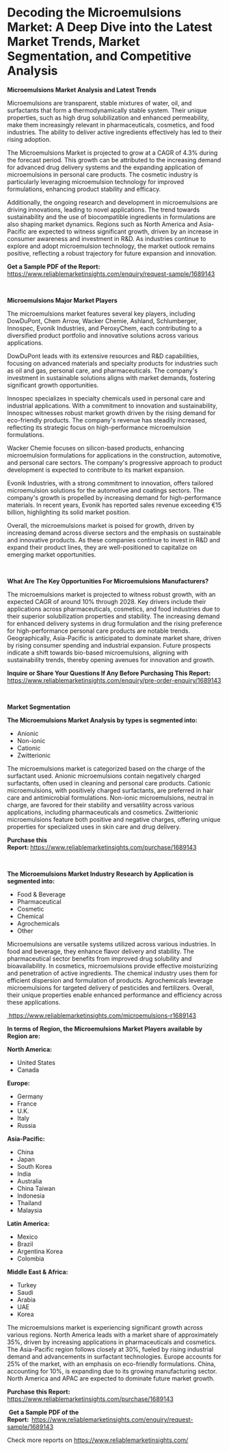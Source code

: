 <p><h1>Decoding the Microemulsions Market: A Deep Dive into the Latest Market Trends, Market Segmentation, and Competitive Analysis</h1></p><p><strong>Microemulsions Market Analysis and Latest Trends</strong></p>
<p><p>Microemulsions are transparent, stable mixtures of water, oil, and surfactants that form a thermodynamically stable system. Their unique properties, such as high drug solubilization and enhanced permeability, make them increasingly relevant in pharmaceuticals, cosmetics, and food industries. The ability to deliver active ingredients effectively has led to their rising adoption.</p><p>The Microemulsions Market is projected to grow at a CAGR of 4.3% during the forecast period. This growth can be attributed to the increasing demand for advanced drug delivery systems and the expanding application of microemulsions in personal care products. The cosmetic industry is particularly leveraging microemulsion technology for improved formulations, enhancing product stability and efficacy.</p><p>Additionally, the ongoing research and development in microemulsions are driving innovations, leading to novel applications. The trend towards sustainability and the use of biocompatible ingredients in formulations are also shaping market dynamics. Regions such as North America and Asia-Pacific are expected to witness significant growth, driven by an increase in consumer awareness and investment in R&D. As industries continue to explore and adopt microemulsion technology, the market outlook remains positive, reflecting a robust trajectory for future expansion and innovation.</p></p>
<p><strong>Get a Sample PDF of the Report:&nbsp;</strong> <a href="https://www.reliablemarketinsights.com/enquiry/request-sample/1689143?utm_campaign=3044&utm_medium=2&utm_source=Github&utm_content=ia&utm_term=02042025&utm_id=microemulsions">https://www.reliablemarketinsights.com/enquiry/request-sample/1689143</a></p>
<p>&nbsp;</p>
<p><strong>Microemulsions Major Market Players</strong></p>
<p><p>The microemulsions market features several key players, including DowDuPont, Chem Arrow, Wacker Chemie, Ashland, Schlumberger, Innospec, Evonik Industries, and PeroxyChem, each contributing to a diversified product portfolio and innovative solutions across various applications.</p><p>DowDuPont leads with its extensive resources and R&D capabilities, focusing on advanced materials and specialty products for industries such as oil and gas, personal care, and pharmaceuticals. The company's investment in sustainable solutions aligns with market demands, fostering significant growth opportunities.</p><p>Innospec specializes in specialty chemicals used in personal care and industrial applications. With a commitment to innovation and sustainability, Innospec witnesses robust market growth driven by the rising demand for eco-friendly products. The company's revenue has steadily increased, reflecting its strategic focus on high-performance microemulsion formulations.</p><p>Wacker Chemie focuses on silicon-based products, enhancing microemulsion formulations for applications in the construction, automotive, and personal care sectors. The company's progressive approach to product development is expected to contribute to its market expansion. </p><p>Evonik Industries, with a strong commitment to innovation, offers tailored microemulsion solutions for the automotive and coatings sectors. The company's growth is propelled by increasing demand for high-performance materials. In recent years, Evonik has reported sales revenue exceeding €15 billion, highlighting its solid market position.</p><p>Overall, the microemulsions market is poised for growth, driven by increasing demand across diverse sectors and the emphasis on sustainable and innovative products. As these companies continue to invest in R&D and expand their product lines, they are well-positioned to capitalize on emerging market opportunities.</p></p>
<p>&nbsp;</p>
<p><strong>What Are The Key Opportunities For Microemulsions Manufacturers?</strong></p>
<p><p>The microemulsions market is projected to witness robust growth, with an expected CAGR of around 10% through 2028. Key drivers include their applications across pharmaceuticals, cosmetics, and food industries due to their superior solubilization properties and stability. The increasing demand for enhanced delivery systems in drug formulation and the rising preference for high-performance personal care products are notable trends. Geographically, Asia-Pacific is anticipated to dominate market share, driven by rising consumer spending and industrial expansion. Future prospects indicate a shift towards bio-based microemulsions, aligning with sustainability trends, thereby opening avenues for innovation and growth.</p></p>
<p><strong>Inquire or Share Your Questions If Any Before Purchasing This Report:</strong> <a href="https://www.reliablemarketinsights.com/enquiry/pre-order-enquiry/1689143?utm_campaign=3044&utm_medium=2&utm_source=Github&utm_content=ia&utm_term=02042025&utm_id=microemulsions">https://www.reliablemarketinsights.com/enquiry/pre-order-enquiry/1689143</a></p>
<p>&nbsp;</p>
<p><strong>Market Segmentation</strong></p>
<p><strong>The Microemulsions Market Analysis by types is segmented into:</strong></p>
<p><ul><li>Anionic</li><li>Non-ionic</li><li>Cationic</li><li>Zwitterionic</li></ul></p>
<p><p>The microemulsions market is categorized based on the charge of the surfactant used. Anionic microemulsions contain negatively charged surfactants, often used in cleaning and personal care products. Cationic microemulsions, with positively charged surfactants, are preferred in hair care and antimicrobial formulations. Non-ionic microemulsions, neutral in charge, are favored for their stability and versatility across various applications, including pharmaceuticals and cosmetics. Zwitterionic microemulsions feature both positive and negative charges, offering unique properties for specialized uses in skin care and drug delivery.</p></p>
<p><strong>Purchase this Report:&nbsp;</strong><a href="https://www.reliablemarketinsights.com/purchase/1689143?utm_campaign=3044&utm_medium=2&utm_source=Github&utm_content=ia&utm_term=02042025&utm_id=microemulsions">https://www.reliablemarketinsights.com/purchase/1689143</a></p>
<p>&nbsp;</p>
<p><strong>The Microemulsions Market Industry Research by Application is segmented into:</strong></p>
<p><ul><li>Food & Beverage</li><li>Pharmaceutical</li><li>Cosmetic</li><li>Chemical</li><li>Agrochemicals</li><li>Other</li></ul></p>
<p><p>Microemulsions are versatile systems utilized across various industries. In food and beverage, they enhance flavor delivery and stability. The pharmaceutical sector benefits from improved drug solubility and bioavailability. In cosmetics, microemulsions provide effective moisturizing and penetration of active ingredients. The chemical industry uses them for efficient dispersion and formulation of products. Agrochemicals leverage microemulsions for targeted delivery of pesticides and fertilizers. Overall, their unique properties enable enhanced performance and efficiency across these applications.</p></p>
<p><a href="https://www.reliablemarketinsights.com/microemulsions-r1689143?utm_campaign=3044&utm_medium=2&utm_source=Github&utm_content=ia&utm_term=02042025&utm_id=microemulsions">&nbsp;https://www.reliablemarketinsights.com/microemulsions-r1689143</a></p>
<p><strong>In terms of Region, the Microemulsions Market Players available by Region are:</strong></p>
<p>
    <p> <strong> North America: </strong>
        <ul>
            <li>United States</li>
            <li>Canada</li>
        </ul>
        </p> 
    <p> <strong> Europe: </strong>
        <ul>
            <li>Germany</li>
            <li>France</li>
            <li>U.K.</li>
            <li>Italy</li>
            <li>Russia</li>
        </ul>
        </p> 
    <p> <strong> Asia-Pacific: </strong>
        <ul>
            <li>China</li>
            <li>Japan</li>
            <li>South Korea</li>
            <li>India</li>
            <li>Australia</li>
            <li>China Taiwan</li>
            <li>Indonesia</li>
            <li>Thailand</li>
            <li>Malaysia</li>
        </ul>
        </p> 
    <p> <strong> Latin America: </strong>
        <ul>
            <li>Mexico</li>
            <li>Brazil</li>
            <li>Argentina Korea</li>
            <li>Colombia</li>
        </ul>
        </p> 
    <p> <strong> Middle East & Africa: </strong>
        <ul>
            <li>Turkey</li>
            <li>Saudi</li>
            <li>Arabia</li>
            <li>UAE</li>
            <li>Korea</li>
        </ul>
    </p>
    </p>
<p><p>The microemulsions market is experiencing significant growth across various regions. North America leads with a market share of approximately 35%, driven by increasing applications in pharmaceuticals and cosmetics. The Asia-Pacific region follows closely at 30%, fueled by rising industrial demand and advancements in surfactant technologies. Europe accounts for 25% of the market, with an emphasis on eco-friendly formulations. China, accounting for 10%, is expanding due to its growing manufacturing sector. North America and APAC are expected to dominate future market growth.</p></p>
<p><strong>Purchase this Report: </strong><a href="https://www.reliablemarketinsights.com/purchase/1689143?utm_campaign=3044&utm_medium=2&utm_source=Github&utm_content=ia&utm_term=02042025&utm_id=microemulsions">https://www.reliablemarketinsights.com/purchase/1689143</a></p>
<p>&nbsp;<strong>Get a Sample PDF of the Report:&nbsp;&nbsp;</strong><a href="https://www.reliablemarketinsights.com/enquiry/request-sample/1689143?utm_campaign=3044&utm_medium=2&utm_source=Github&utm_content=ia&utm_term=02042025&utm_id=microemulsions">https://www.reliablemarketinsights.com/enquiry/request-sample/1689143</a></p>
<p><strong></strong></p>
<p>Check more reports on <a href="https://www.reliablemarketinsights.com/?utm_campaign=3044&utm_medium=2&utm_source=Github&utm_content=ia&utm_term=02042025&utm_id=microemulsions">https://www.reliablemarketinsights.com/</a></p>